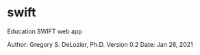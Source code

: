 # swift
Education SWIFT web app

Author: Gregory S. DeLozier, Ph.D.
Version 0.2 Date: Jan 26, 2021


